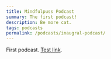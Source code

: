 ```yaml
---
title: Mindfulpuss Podcast
summary: The first podcast!
description: Be more cat.
tags: podcasts
permalink: /podcasts/inaugral-podcast/
---
```

First podcast. <a href="test.html">Test link</a>.